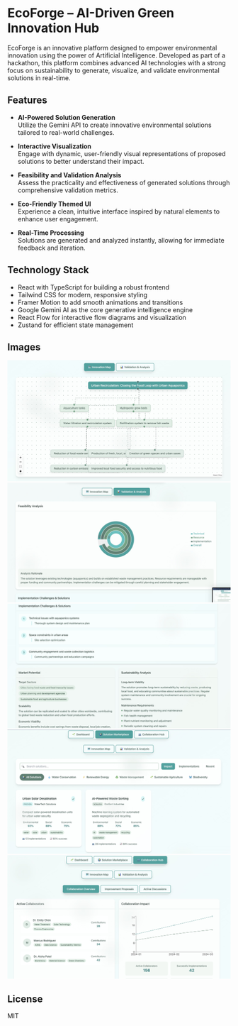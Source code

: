 # EcoForge – AI-Driven Green Innovation Hub

EcoForge is an innovative platform designed to empower environmental innovation using the power of Artificial Intelligence. Developed as part of a hackathon, this platform combines advanced AI technologies with a strong focus on sustainability to generate, visualize, and validate environmental solutions in real-time.

## Features

- **AI-Powered Solution Generation**  
  Utilize the Gemini API to create innovative environmental solutions tailored to real-world challenges.

- **Interactive Visualization**  
  Engage with dynamic, user-friendly visual representations of proposed solutions to better understand their impact.

- **Feasibility and Validation Analysis**  
  Assess the practicality and effectiveness of generated solutions through comprehensive validation metrics.

- **Eco-Friendly Themed UI**  
  Experience a clean, intuitive interface inspired by natural elements to enhance user engagement.

- **Real-Time Processing**  
  Solutions are generated and analyzed instantly, allowing for immediate feedback and iteration.

## Technology Stack

- React with TypeScript for building a robust frontend  
- Tailwind CSS for modern, responsive styling  
- Framer Motion to add smooth animations and transitions  
- Google Gemini AI as the core generative intelligence engine  
- React Flow for interactive flow diagrams and visualization  
- Zustand for efficient state management


## Images
![Image 2](images/2.jpg)
![Image 3](images/3.jpg)
![Image 4](images/4.jpg)
![Image 5](images/5.jpg)
![Image 6](images/6.jpg)

## License

MIT
